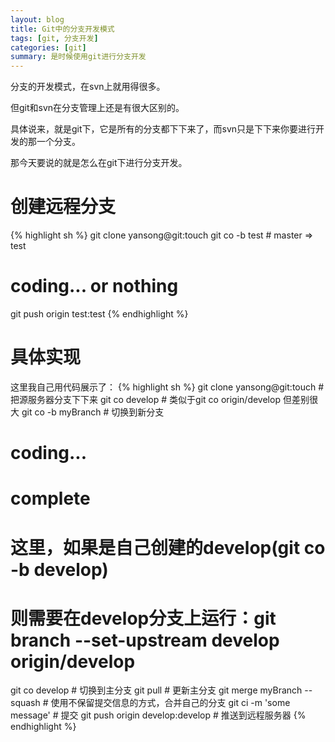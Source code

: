 ```yaml
---
layout: blog
title: Git中的分支开发模式
tags: [git, 分支开发]
categories: [git]
summary: 是时候使用git进行分支开发
---
```


分支的开发模式，在svn上就用得很多。

但git和svn在分支管理上还是有很大区别的。

具体说来，就是git下，它是所有的分支都下下来了，而svn只是下下来你要进行开发的那一个分支。

那今天要说的就是怎么在git下进行分支开发。

# 创建远程分支

{% highlight sh %}
git clone yansong@git:touch
git co -b test # master => test

# coding... or nothing

git push origin test:test
{% endhighlight %}

# 具体实现
这里我自己用代码展示了：
{% highlight sh %}
git clone yansong@git:touch # 把源服务器分支下下来
git co develop # 类似于git co origin/develop 但差别很大
git co -b myBranch # 切换到新分支

# coding...
# complete

# 这里，如果是自己创建的develop(git co -b develop)
# 则需要在develop分支上运行：git branch --set-upstream develop origin/develop
git co develop # 切换到主分支
git pull # 更新主分支
git merge myBranch --squash # 使用不保留提交信息的方式，合并自己的分支
git ci -m 'some message' # 提交
git push origin develop:develop # 推送到远程服务器
{% endhighlight %}
